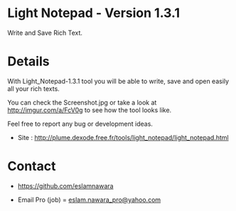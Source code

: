 # Light Notepad - Version 1.3.1

Write and Save Rich Text.

# Details

With Light_Notepad-1.3.1 tool you will be able to write, save and open easily all your rich texts.

You can check the Screenshot.jpg or take a look at http://imgur.com/a/FcV0g to see how the tool looks like.

Feel free to report any bug or development ideas.

- Site : http://plume.dexode.free.fr/tools/light_notepad/light_notepad.html

# Contact

- https://github.com/eslamnawara

- Email Pro (job) = eslam.nawara_pro@yahoo.com
